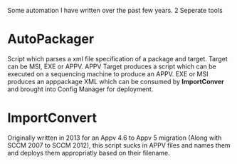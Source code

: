 Some automation I have written over the past few years.
2 Seperate tools

AutoPackager
=============

Script which parses a xml file specification of a package and target.
Target can be MSI, EXE or APPV.
APPV Target produces a script which can be executed on a sequencing machine to produce an APPV.
EXE or MSI produces an apppackage XML which can be consumed by **ImportConver** and brought into Config Manager for deployment.

ImportConvert
=============

Originally written in 2013 for an Appv 4.6 to Appv 5 migration (Along with SCCM 2007 to SCCM 2012), this script sucks in APPV files and names them and deploys them appropriatly based on their filename.

